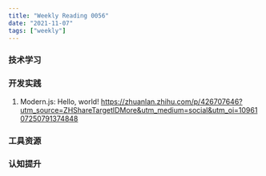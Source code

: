 ```yaml
---
title: "Weekly Reading 0056"
date: "2021-11-07"
tags: ["weekly"]
---
```


### 技术学习


### 开发实践
1. Modern.js: Hello, world! https://zhuanlan.zhihu.com/p/426707646?utm_source=ZHShareTargetIDMore&utm_medium=social&utm_oi=1096107250791374848

### 工具资源


### 认知提升